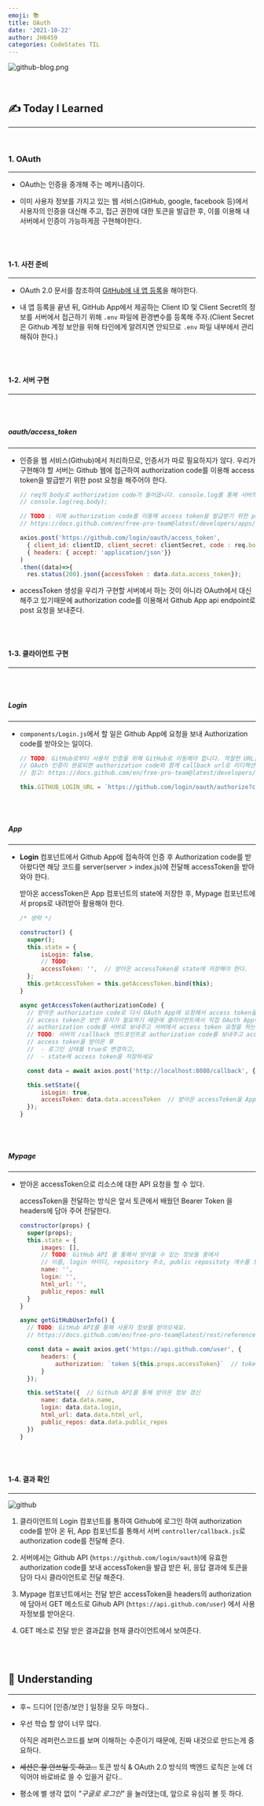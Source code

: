 ```yaml
---
emoji: 📚
title: OAuth
date: '2021-10-22'
author: JH8459
categories: CodeStates TIL
---
```


![github-blog.png](../../assets/common/TIL.jpeg)

<br>

## ✍️ **T**oday **I** **L**earned

---

<br>

### 1. OAuth

---

- OAuth는 인증을 중개해 주는 메커니즘이다.

- 이미 사용자 정보를 가지고 있는 웹 서비스(GitHub, google, facebook 등)에서 사용자의 인증을 대신해 주고, 접근 권한에 대한 토큰을 발급한 후, 이를 이용해 내 서버에서 인증이 가능하게끔 구현해야한다.

<br>
<br>

#### 1-1. 사전 준비

---

- OAuth 2.0 문서를 참조하여 <a href="https://www.oauth.com/oauth2-servers/accessing-data/create-an-application/">GitHub에 내 앱 등록</a>을 해야한다.

- 내 앱 등록을 끝낸 뒤, GitHub App에서 제공하는 Client ID 및 Client Secret의 정보를 서버에서 접근하기 위해 `.env` 파일에 환경변수를 등록해 주자.(Client Secret은 Github 계정 보안을 위해 타인에게 알려지면 안되므로 `.env` 파일 내부에서 관리해줘야 한다.)

<br>
<br>

#### 1-2. 서버 구현

---

<br>
<br>

##### oauth/access_token

---

- 인증을 웹 서비스(Github)에서 처리하므로, 인증서가 따로 필요하지가 않다. 우리가 구현해야 할 서버는 Github 웹에 접근하여 authorization code를 이용해 access token을 발급받기 위한 post 요청을 해주어야 한다.

  ```js
  // req의 body로 authorization code가 들어옵니다. console.log를 통해 서버의 터미널창에서 확인해보세요!
  // console.log(req.body);

  // TODO : 이제 authorization code를 이용해 access token을 발급받기 위한 post 요청을 보냅니다. 다음 링크를 참고하세요.
  // https://docs.github.com/en/free-pro-team@latest/developers/apps/identifying-and-authorizing-users-for-github-apps#2-users-are-redirected-back-to-your-site-by-github

  axios.post('https://github.com/login/oauth/access_token',
    { client_id: clientID, client_secret: clientSecret, code : req.body.authorizationCode },
  	{ headers: { accept: 'application/json'}}
  )
  .then((data)=>{
  	res.status(200).json({accessToken : data.data.access_token});
  ```

- accessToken 생성을 우리가 구현할 서버에서 하는 것이 아니라 OAuth에서 대신 해주고 있기때문에 authorization code를 이용해서 Github App api endpoint로 post 요청을 보내준다.

<br>
<br>

#### 1-3. 클라이언트 구현

---

<br>
<br>

##### Login

---

- `components/Login.js`에서 할 일은 Github App에 요청을 보내 Authorization code를 받아오는 일이다.

  ```js
  // TODO: GitHub로부터 사용자 인증을 위해 GitHub로 이동해야 합니다. 적절한 URL을 입력하세요.
  // OAuth 인증이 완료되면 authorization code와 함께 callback url로 리디렉션 합니다.
  // 참고: https://docs.github.com/en/free-pro-team@latest/developers/apps/identifying-and-authorizing-users-for-github-apps

  this.GITHUB_LOGIN_URL = `https://github.com/login/oauth/authorize?client_id=${client가 들어간다.}`
  ```

<br>
<br>

##### App

---

- **Login** 컴포넌트에서 Github App에 접속하여 인증 후 Authorization code를 받아왔다면 해당 코드를 server(server > index.js)에 전달해 accessToken을 받아와야 한다.

  받아온 accessToken은 App 컴포넌트의 state에 저장한 후, Mypage 컴포넌트에서 props로 내려받아 활용해야 한다.

  ```js
  /* 생략 */

  constructor() {
  	super();
  	this.state = {
  		isLogin: false,
  		// TODO:
  		accessToken: '',  // 받아온 accessToken을 state에 저장해야 한다.
  	};
  	this.getAccessToken = this.getAccessToken.bind(this);
  }

  async getAccessToken(authorizationCode) {
  	// 받아온 authorization code로 다시 OAuth App에 요청해서 access token을 받을 수 있습니다.
  	// access token은 보안 유지가 필요하기 때문에 클라이언트에서 직접 OAuth App에 요청을 하는 방법은 보안에 취약할 수 있습니다.
  	// authorization code를 서버로 보내주고 서버에서 access token 요청을 하는 것이 적절합니다.
  	// TODO: 서버의 /callback 엔드포인트로 authorization code를 보내주고 access token을 받아옵니다.
  	// access token을 받아온 후
  	//  - 로그인 상태를 true로 변경하고,
  	//  - state에 access token을 저장하세요

  	const data = await axios.post('http://localhost:8080/callback', { authorizationCode: authorizationCode });  // 클라이언트 -> 서버로 authorization code를 보내준 뒤 서버에서 Github App으로 요청을 한다.

  	this.setState({
  		isLogin: true,
  		accessToken: data.data.accessToken  // 받아온 accessToken을 App 컴포넌트의 state에 저장한다.
  	});
  }
  ```

<br>
<br>

##### Mypage

---

- 받아온 accessToken으로 리소스에 대한 API 요청을 할 수 있다.

  accessToken을 전달하는 방식은 앞서 토큰에서 배웠던 Bearer Token 을 headers에 담아 주어 전달한다.

  ```js
  constructor(props) {
  	super(props);
  	this.state = {
  		images: [],
  		// TODO: GitHub API 를 통해서 받아올 수 있는 정보들 중에서
  		// 이름, login 아이디, repository 주소, public repositoty 개수를 포함한 다양한 정보들을 담아주세요.
  		name: '',
  		login: '',
  		html_url: '',
  		public_repos: null
  	}
  }

  async getGitHubUserInfo() {
  	// TODO: GitHub API를 통해 사용자 정보를 받아오세요.
  	// https://docs.github.com/en/free-pro-team@latest/rest/reference/users#get-the-authenticated-user

  	const data = await axios.get('https://api.github.com/user', {
  		headers: {
  			authorization: `token ${this.props.accessToken}`  // token이 필요한 API 요청 시 header authorization token 담아서 보내기
  		}
  	});

  	this.setState({  // Github API를 통해 받아온 정보 갱신
  		name: data.data.name,
  		login: data.data.login,
  		html_url: data.data.html_url,
  		public_repos: data.data.public_repos
  	})
  }
  ```

<br>
<br>

#### 1-4. 결과 확인

---

![github](https://user-images.githubusercontent.com/83164003/143469590-68559aac-415b-47e6-b1dc-01e4fef06b4d.gif)

1. 클라이언트의 Login 컴포넌트를 통하여 Github에 로그인 하여 authorization code를 받아 온 뒤, App 컴포넌트를 통해서 서버 `controller/callback.js`로 authorization code를 전달해 준다.

2. 서버에서는 Github API (`https://github.com/login/oauth`)에 유효한 authorization code를 보내 accessToken을 발급 받은 뒤, 응답 결과에 토큰을 담아 다시 클라이언트로 전달 해준다.

3. Mypage 컴포넌트에서는 전달 받은 accessToken을 headers의 authorization에 담아서 GET 메소드로 Gihub API (`https://api.github.com/user`) 에서 사용자정보를 받아온다.

4. GET 메소로 전달 받은 결과값을 현재 클라이언트에서 보여준다.

<br>
<br>

## 🤔 Understanding

---

- 후~ 드디어 [인증/보안 ] 일정을 모두 마쳤다..

- 우선 학습 할 양이 너무 많다.

  아직은 레퍼런스코드를 보며 이해하는 수준이기 때문에, 진짜 내것으로 만드는게 중요하다.

- ~~세션은 잘 안쓰일 듯 하고...~~ 토큰 방식 & OAuth 2.0 방식의 백엔드 로직은 눈에 더 익어야 바로바로 쓸 수 있을거 같다..

- 평소에 별 생각 없이 _"구글로 로그인"_ 을 눌러댔는데, 앞으로 유심히 볼 듯 하다.

<br>
<br>

```toc

```
